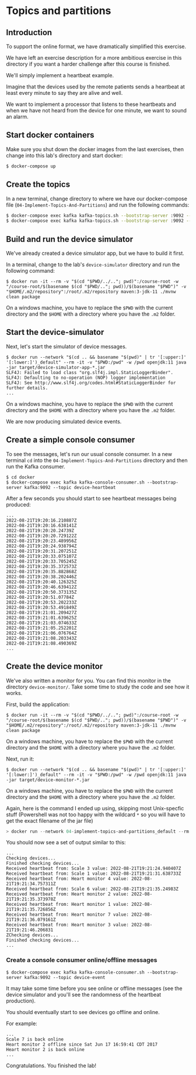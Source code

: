 # Topics and partitions

## Introduction

To support the online format, we have dramatically simplified this exercise.

We have left an exercise description for a more ambitious exercise in this directory if you want a harder challenge
after this course is finished.

We'll simply implement a heartbeat example.

Imagine that the devices used by the remote patients sends a heartbeat at least every minute to say they are alive and
well.

We want to implement a processor that listens to these heartbeats and when we have not heard from the device for one
minute, we want to sound an alarm.

## Start docker containers

Make sure you shut down the docker images from the last exercises, then change into this lab's directory and start
docker:

```bash
$ docker-compose up
```

## Create the topics

In a new terminal, change directory to where we have our docker-compose file (`04-Implement-Topics-And-Partitions`) and run the following commands:

```bash
$ docker-compose exec kafka kafka-topics.sh --bootstrap-server :9092 --create --replication-factor 1 --partitions 1 --topic device-event
$ docker-compose exec kafka kafka-topics.sh --bootstrap-server :9092 --create --replication-factor 1 --partitions 1 --topic device-heartbeat
```

## Build and run the device simulator

We've already created a device simulator app, but we have to build it first.

In a terminal, change to the lab's `device-simulator` directory and run the following command:

```shell
$ docker run -it --rm -v "$(cd "$PWD/../.."; pwd)":/course-root -w "/course-root/$(basename $(cd "$PWD/.."; pwd))/$(basename "$PWD")" -v "$HOME/.m2/repository":/root/.m2/repository maven:3-jdk-11 ./mvnw clean package
```

On a windows machine, you have to replace the `$PWD` with the current directory and the `$HOME` with a directory where you have the `.m2` folder.

## Start the device-simulator

Next, let's start the simulator of device messages.

```shell
$ docker run --network "$(cd .. && basename "$(pwd)" | tr '[:upper:]' '[:lower:]')_default" --rm -it -v "$PWD:/pwd" -w /pwd openjdk:11 java -jar target/device-simulator-app-*.jar
SLF4J: Failed to load class "org.slf4j.impl.StaticLoggerBinder".
SLF4J: Defaulting to no-operation (NOP) logger implementation
SLF4J: See http://www.slf4j.org/codes.html#StaticLoggerBinder for further details.
...
```

On a windows machine, you have to replace the `$PWD` with the current directory and the `$HOME` with a directory where you have the `.m2` folder.

We are now producing simulated device events.

## Create a simple console consumer

To see the messages, let's run our usual console consumer. In a new terminal `cd` into the `04-Implement-Topics-And-Partitions` directory and then
run the Kafka consumer.

```
$ cd docker
$ docker-compose exec kafka kafka-console-consumer.sh --bootstrap-server kafka:9092 --topic device-heartbeat
```

After a few seconds you should start to see heartbeat messages being produced:

```
...
2022-08-21T19:20:16.210887Z
2022-08-21T19:20:16.638141Z
2022-08-21T19:20:20.24739Z
2022-08-21T19:20:20.729122Z
2022-08-21T19:20:23.489956Z
2022-08-21T19:20:24.938794Z
2022-08-21T19:20:31.207251Z
2022-08-21T19:20:33.075107Z
2022-08-21T19:20:33.705245Z
2022-08-21T19:20:35.372573Z
2022-08-21T19:20:35.882868Z
2022-08-21T19:20:38.202446Z
2022-08-21T19:20:40.126325Z
2022-08-21T19:20:46.639412Z
2022-08-21T19:20:50.373135Z
2022-08-21T19:20:51.07784Z
2022-08-21T19:20:53.202233Z
2022-08-21T19:20:53.491849Z
2022-08-21T19:21:01.209427Z
2022-08-21T19:21:01.639625Z
2022-08-21T19:21:03.074633Z
2022-08-21T19:21:05.252201Z
2022-08-21T19:21:06.076764Z
2022-08-21T19:21:08.203343Z
2022-08-21T19:21:08.490369Z
...
```

## Create the device monitor

We've also written a monitor for you. You can find this monitor in the directory `device-monitor/`. Take some time to
study the code and see how it works.

First, build the application:

```shell
$ docker run -it --rm -v "$(cd "$PWD/../.."; pwd)":/course-root -w "/course-root/$(basename $(cd "$PWD/.."; pwd))/$(basename "$PWD")" -v "$HOME/.m2/repository":/root/.m2/repository maven:3-jdk-11 ./mvnw clean package
```

On a windows machine, you have to replace the `$PWD` with the current directory and the `$HOME` with a directory where you have the `.m2` folder.


Next, run it:

```shell
$ docker run --network "$(cd .. && basename "$(pwd)" | tr '[:upper:]' '[:lower:]')_default" --rm -it -v "$PWD:/pwd" -w /pwd openjdk:11 java -jar target/device-monitor-*.jar
```

On a windows machine, you have to replace the `$PWD` with the current directory and the `$HOME` with a directory where you have the `.m2` folder.

Again, here is the command I ended up using, skipping most Unix-specfic stuff (Powershell was not too happy with the wildcard `*` so you will have to get the exact filename of the jar file)

```ps1
> docker run --network 04-implement-topics-and-partitions_default --rm -it -v C:/dev/git/kafka-lab/labs/04-Implement-Topics-And-Partitions/device-simulator:/pwd -w /pwd openjdk:11 java -jar target/device-simulator-app-1.0.0-SNAPSHOT.jar
```

You should now see a set of output similar to this:

```
...
Checking devices...
Finished checking devices...
Received heartbeat from: Scale 3 value: 2022-08-21T19:21:24.940407Z
Received heartbeat from: Scale 1 value: 2022-08-21T19:21:31.638733Z
Received heartbeat from: Heart monitor 4 value: 2022-08-21T19:21:34.757311Z
Received heartbeat from: Scale 6 value: 2022-08-21T19:21:35.24983Z
Received heartbeat from: Heart monitor 2 value: 2022-08-21T19:21:35.373978Z
Received heartbeat from: Heart monitor 1 value: 2022-08-21T19:21:35.726856Z
Received heartbeat from: Heart monitor 7 value: 2022-08-21T19:21:36.079161Z
Received heartbeat from: Heart monitor 3 value: 2022-08-21T19:21:46.206831
ZChecking devices...
Finished checking devices...
...
```

### Create a console consumer online/offline messages

```
$ docker-compose exec kafka kafka-console-consumer.sh --bootstrap-server kafka:9092 --topic device-event
```

It may take some time before you see online or offline messages (see the device simulator and you'll see the randomness
of the heartbeat production).

You should eventually start to see devices go offline and online.

For example:

```
...
Scale 7 is back online
Heart monitor 2 offline since Sat Jun 17 16:59:41 CDT 2017
Heart monitor 2 is back online
...
```

Congratulations. You finished the lab!
